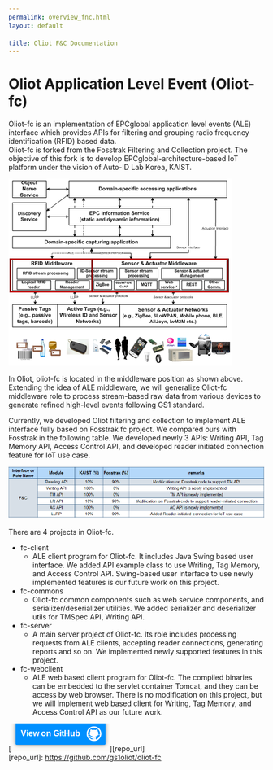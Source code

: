 ```yaml
---
permalink: overview_fnc.html
layout: default

title: Oliot F&C Documentation
---
```


Oliot Application Level Event (Oliot-fc)
========================================

Oliot-fc is an implementation of EPCglobal application level events (ALE) interface which provides APIs for filtering and grouping radio frequency identification (RFID) based data.  
Oliot-fc is forked from the Fosstrak Filtering and Collection project. The objective of this fork is to develop EPCglobal-architecture-based IoT platform under the vision of Auto-ID Lab Korea, KAIST.

![thumbnail](images/ale.png)

In Oliot, oliot-fc is located in the middleware position as shown above. Extending the idea of ALE middleware, we will generalize Oliot-fc middleware role to process stream-based raw data from various devices to generate refined high-level events following GS1 standard.

Currently, we developed Oliot filtering and collection to implement ALE interface fully based on Fosstrak fc project. We compared ours with Fosstrak in the following table. We developed newly 3 APIs: Writing API, Tag Memory API, Access Control API, and developed reader initiated connection feature for IoT use case.

![thumbnail](images/fc-comparison.png)

There are 4 projects in Oliot-fc.  

 * fc-client
   * ALE client program for Oliot-fc. It includes Java Swing based user interface. We added API example class to use Writing, Tag Memory, and Access Control API. Swing-based user interface to use newly implemented features is our future work on this project.
 * fc-commons
   * Oliot-fc common components such as web service components, and serializer/deserializer utilities. We added serializer and deserializer utils for TMSpec API, Writing API. 
 * fc-server
   * A main server project of Oliot-fc. Its role includes processing requests from ALE clients, accepting reader connections, generating reports and so on. We implemented newly supported features in this project. 
 * fc-webclient
   * ALE web based client program for Oliot-fc. The compiled binaries can be embedded to the servlet container Tomcat, and they can be access by web browser. There is no modification on this project, but we will implement web based client for Writing, Tag Memory, and Access Control API as our future work.


[![thumbnail](images/viewon.png)][repo_url]  
[repo_url]: https://github.com/gs1oliot/oliot-fc